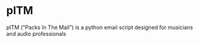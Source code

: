# pITM
 pITM ("Packs In The Mail") is a python email script designed for musicians and audio professionals

